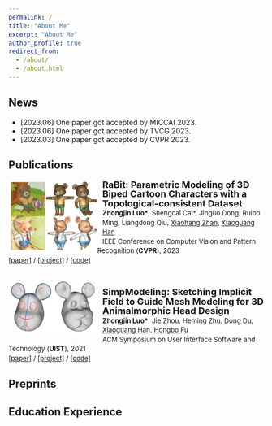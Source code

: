 ```yaml
---
permalink: /
title: "About Me"
excerpt: "About Me"
author_profile: true
redirect_from: 
  - /about/
  - /about.html
---
```


<!-- I am currently a first-year Ph.D. student at [Tsinghua University](https://www.tsinghua.edu.cn/en/), under the supervision of Prof. [Feng Xu](http://xufeng.site/).
Before that, I received my B.S. degree of Computer Science ([Xuteli School](https://xuteli.bit.edu.cn/english/index.htm)) from [Beijing Institute of Technology](https://english.bit.edu.cn/) at 2022, under the supervision of Prof. [Ying Fu](https://ying-fu.github.io/).

My research interests lies at the intersection of machine learning, computer vision, and computer graphics, including neural rendering, visual geometric computing, and face modeling. -->


<!-- ############## -->
<!-- news -->
<!-- ############## -->

News
------
* [2023.06] One paper got accepted by MICCAI 2023.
* [2023.06] One paper got accepted by TVCG 2023.
* [2023.03] One paper got accepted by CVPR 2023.

<!-- ############## -->
<!-- publications -->
<!-- ############## -->

Publications
------
<div>
  <img style="float: left" src="../zjlimages/pub/RaBit.png" width="175px">
</div>
<div>
  <img style="float: left" src="../zjlimages/border_row2.png" width="10px">
</div>
<div>
  <p style="line-height:125%">
    <font size="4">
      <b>RaBit: Parametric Modeling of 3D Biped Cartoon Characters with a Topological-consistent Dataset</b>
      <br>
    </font> 
    <font size="2">
      <b>Zhongjin Luo*</b>, 
      Shengcai Cai*, 
      Jinguo Dong, 
      Ruibo Ming, 
      Liangdong Qiu, 
      <a href="https://xiaohangzhan.github.io/">Xiaohang Zhan</a>,
      <a href="https://gaplab.cuhk.edu.cn/">Xiaoguang Han</a> 
      <br>
    </font> 
    <font size="2">
      IEEE Conference on Computer Vision and Pattern Recognition (<b>CVPR</b>), 2023 
      <br>
    </font> 
    <font size="2">
      <a href="https://arxiv.org/abs/2303.12564">[paper]</a> / 
      <a href="https://gaplab.cuhk.edu.cn/projects/RaBit/">[project]</a> /
      <a href="https://github.com/zhongjinluo/RaBit">[code]</a>
    </font>
  </p>
</div>

<br>
<div>
  <img style="float: left" src="../zjlimages/pub/SimpModeling.jpeg" width="175px">
</div>
<div>
  <img style="float: left" src="../zjlimages/border_row2.png" width="10px">
</div>
<div>
  <p style="line-height:125%">
    <font size="4">
      <b>SimpModeling: Sketching Implicit Field to Guide Mesh Modeling for 3D Animalmorphic Head Design</b>
      <br>
    </font> 
    <font size="2">
      <b>Zhongjin Luo*</b>, 
      Jie Zhou, 
      Heming Zhu, 
      Dong Du, 
      <a href="https://gaplab.cuhk.edu.cn/">Xiaoguang Han</a>,
      <a href="http://sweb.cityu.edu.hk/hongbofu/publications.html">Hongbo Fu</a>
      <br>
    </font> 
    <font size="2">
      ACM Symposium on User Interface Software and Technology (<b>UIST</b>), 2021
      <br>
    </font> 
    <font size="2">
      <a href="https://arxiv.org/abs/2108.02548">[paper]</a> / 
      <a href="https://zhongjinluo.github.io/SimpModeling/">[project]</a> /
      <a href="https://zhongjinluo.github.io/SimpModeling/">[code]</a>
    </font>
  </p>
</div>

<!-- <br> -->
<!-- 
<div>
  <img style="float: left" src="../hyximages/pub/ijcai21-IALS.png" width="175px">
</div>
<div>
  <img style="float: left" src="../hyximages/border_row2.png" width="10px">
</div>
<div>
  <p style="line-height:125%">
    <font size="4">
      <b>Disentangled Face Attribute Editing via Instance-Aware Latent Space Search</b>
      <br>
    </font> 
    <font size="2">
      <b>Yuxuan Han</b>, 
      <a href="http://jlyang.org/">Jiaolong Yang</a>, 
      <a href="https://ying-fu.github.io/">Ying Fu</a>
      <br>
    </font> 
    <font size="2">
      International Joint Conference on Artificial Intelligence (<b>IJCAI</b>), 2021 
      <br>
    </font> 
    <font size="2">
      <a href="https://arxiv.org/abs/2105.12660">[paper]</a> / 
      <a href="https://github.com/yxuhan/IALS">[code]</a>
    </font>
  </p>
</div> -->

<!-- ############## -->
<!-- preprints -->
<!-- ############## -->

Preprints
------
<!-- <div>
<img style="float: left; width: 75px" src="../hyximages/prof/Microsoft.png">
<img style="float: left" src="../hyximages/border_row1.png" width="10px">
<p style="line-height:125%">
  <font size="4"><b>Microsoft Research Asia, Beijing, China</b><br></font> 
  <font size="2">December 2021 - April 2022<br></font> 
  <font size="2">Research Intern at Internet Graphics Group<br></font>
  <font size="2"> Mentored by <a href="http://jlyang.org/">Jiaolong Yang</a></font>
</p>  
</div> -->

<!-- ############## -->
<!-- education -->
<!-- ############## -->

Education Experience
------
<!-- <img style="float: left; width: 15%" src="..\hyximages\edu\BIT.jpeg"> -->
<!-- <div>
<img style="float: left; width: 75px" src="../hyximages/edu/THU.jpeg">
<img style="float: left" src="../hyximages/border_row1.png" width="10px">
<p style="line-height:125%">
  <font size="4"><b>Tsinghua University, Beijing, China</b><br></font> 
  <font size="2">September 2022 -  <br></font> 
  <font size="2">Ph.D. in Software Engineering at <a href="https://www.thss.tsinghua.edu.cn/en/">School of Software</a><br></font>
</p>  
</div>

<div>
<img style="float: left; width: 75px" src="../hyximages/edu/BIT.jpeg">
<img style="float: left" src="../hyximages/border_row1.png" width="10px">
<p style="line-height:125%">
  <font size="4"><b>Beijing Institute of Technology, Beijing, China</b><br></font> 
  <font size="2">September 2018 - June 2022<br></font> 
  <font size="2">B.E. in Computer Science at <a href="https://xuteli.bit.edu.cn/">Xu Class</a><br></font>
  <font size="2"> <b>GPA 90.0, rank 2/56</b> <br></font>
</p>  
</div> -->


<!-- ############## -->
<!-- honors and awards -->
<!-- ############## -->

<!-- Honors & Awards -->
<!-- ------ -->
<!-- * Xu Scholarship Nomination (the highest honor in [BIT](https://english.bit.edu.cn/), 20 candidates per year), 2021
* National Scholarship, 2020 -->


<!-- ############## -->
<!-- visit map -->
<!-- ############## -->


<!-- <script type="text/javascript" id="clustrmaps" src="//clustrmaps.com/map_v2.js?d=Fch6zw-5NWNC1a84KykNSk5ZiFnS_zW_YGiC2lsOlfI&cl=ffffff&w=a"></script> -->
